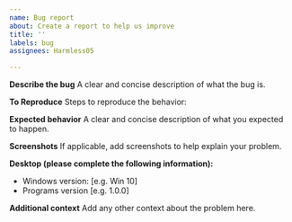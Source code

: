 ```yaml
---
name: Bug report
about: Create a report to help us improve
title: ''
labels: bug
assignees: Harmless05

---
```


**Describe the bug**
A clear and concise description of what the bug is.

**To Reproduce**
Steps to reproduce the behavior:


**Expected behavior**
A clear and concise description of what you expected to happen.

**Screenshots**
If applicable, add screenshots to help explain your problem.

**Desktop (please complete the following information):**
 - Windows version: [e.g. Win 10]
 - Programs version [e.g. 1.0.0]

**Additional context**
Add any other context about the problem here.
